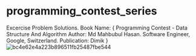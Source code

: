 # programming_contest_series


Excercise Problem Solutions.
Book Name: 
           { 
             Programming Contest - Data Structure And Algorithm
             Author: Md Mahbubul Hasan. 
             Software Engineer, Google, Switzerland.
             Publication: Dimik
           }
![bc4e62e4a223b896511fb25487fbe544](https://user-images.githubusercontent.com/43687926/188318250-7b6bbde7-c669-4543-bf83-2fb1a9e4522d.jpg)
